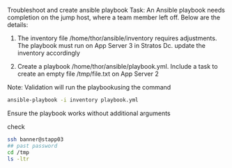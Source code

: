 Troubleshoot and create ansible playbook
Task:
An Ansible playbook needs completion on the jump host, where a team member left off. Below are the details:

1. The inventory file /home/thor/ansible/inventory requires adjustments. The playbook must run on App Server 3 in Stratos Dc. update the inventory  accordingly

2. Create a playbook /home/thor/ansible/playbook.yml. Include a task to create an empty file /tmp/file.txt on App Server 2

Note: Validation will run the playbookusing the command 
```bash
ansible-playbook -i inventory playbook.yml
```
Ensure the playbook works without additional arguments

check
```bash
ssh banner@stapp03
## past password
cd /tmp
ls -ltr
```